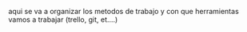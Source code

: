 aqui se va a organizar los metodos de trabajo y con que herramientas vamos a trabajar (trello, git, et....)